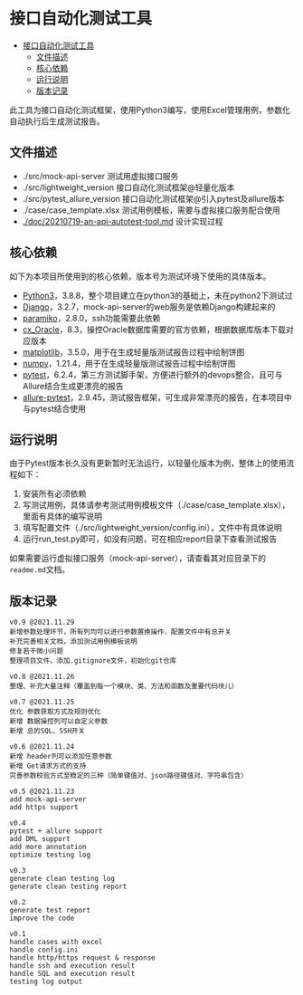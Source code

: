 # 接口自动化测试工具


<!-- @import "[TOC]" {cmd="toc" depthFrom=1 depthTo=6 orderedList=false} -->

<!-- code_chunk_output -->

- [接口自动化测试工具](#接口自动化测试工具)
  - [文件描述](#文件描述)
  - [核心依赖](#核心依赖)
  - [运行说明](#运行说明)
  - [版本记录](#版本记录)

<!-- /code_chunk_output -->



此工具为接口自动化测试框架，使用Python3编写，使用Excel管理用例，参数化自动执行后生成测试报告。

## 文件描述

* ./src/mock-api-server 测试用虚拟接口服务
* ./src/lightweight_version 接口自动化测试框架@轻量化版本
* ./src/pytest_allure_version 接口自动化测试框架@引入pytest及allure版本
* ./case/case_template.xlsx 测试用例模板，需要与虚拟接口服务配合使用
* [./doc/20210719-an-api-autotest-tool.md](doc/20210719-an-api-autotest-tool.md) 设计实现过程

## 核心依赖

如下为本项目所使用到的核心依赖，版本号为测试环境下使用的具体版本。

* [Python3][Python3]，3.8.8，整个项目建立在python3的基础上，未在python2下测试过
* [Django][Django]，3.2.7，mock-api-server的web服务是依赖Django构建起来的
* [paramiko][paramiko]，2.8.0，ssh功能需要此依赖
* [cx_Oracle][cx_Oracle]，8.3，操控Oracle数据库需要的官方依赖，根据数据库版本下载对应版本
* [matplotlib][matplotlib]，3.5.0，用于在生成轻量版测试报告过程中绘制饼图
* [numpy][numpy]，1.21.4，用于在生成轻量版测试报告过程中绘制饼图
* [pytest][pytest]，6.2.4，第三方测试脚手架，方便进行额外的devops整合，且可与Allure结合生成更漂亮的报告
* [allure-pytest][allure-pytest]，2.9.45，测试报告框架，可生成非常漂亮的报告，在本项目中与pytest结合使用

## 运行说明

由于Pytest版本长久没有更新暂时无法运行，以轻量化版本为例，整体上的使用流程如下：
1. 安装所有必须依赖
2. 写测试用例，具体请参考测试用例模板文件（./case/case_template.xlsx），里面有具体的编写说明
3. 填写配置文件（./src/lightweight_version/config.ini），文件中有具体说明
4. 运行run_test.py即可，如没有问题，可在相应report目录下查看测试报告

如果需要运行虚拟接口服务（mock-api-server），请查看其对应目录下的`readme.md`文档。

## 版本记录
    
    v0.9 @2021.11.29
    新增参数处理环节，所有列均可以进行参数置换操作，配置文件中有总开关
    补充完善相关文档，添加测试用例模板说明
    修复若干微小问题
    整理项目文件，添加.gitignore文件，初始化git仓库

    v0.8 @2021.11.26
    整理、补充大量注释（覆盖到每一个模块、类、方法和函数及重要代码块儿）

    v0.7 @2021.11.25
    优化 参数获取方式及规则优化
    新增 数据操控列可以自定义参数
    新增 总的SQL、SSH开关

    v0.6 @2021.11.24
    新增 header列可以添加任意参数
    新增 Get请求方式的支持
    完善参数校验方式至稳定的三种（简单键值对、json路径键值对、字符串包含）

    v0.5 @2021.11.23
    add mock-api-server
    add https support
    
    v0.4
    pytest + allure support
    add DML support
    add more annotation
    optimize testing log

    v0.3
    generate clean testing log
    generate clean testing report

    v0.2
    generate test report
    improve the code

    v0.1
    handle cases with excel 
    handle config.ini
    handle http/https request & response
    handle ssh and execution result
    handle SQL and execution result
    testing log output




[Python3]:https://www.python.org/
[Django]:https://www.djangoproject.com/start/overview/
[paramiko]:https://www.paramiko.org/
[cx_Oracle]:https://oracle.github.io/python-cx_Oracle/
[matplotlib]:https://matplotlib.org/
[numpy]:https://numpy.org/
[pytest]:https://docs.pytest.org/en/6.2.x/
[allure-pytest]:http://allure.qatools.ru/
    



